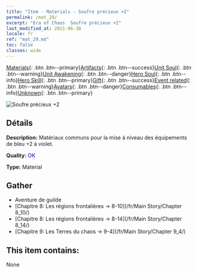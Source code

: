 ```yaml
---
title: "Item - Materials - Soufre précieux +2"
permalink: /mat_29/
excerpt: "Era of Chaos  Soufre précieux +2"
last_modified_at: 2021-06-30
locale: fr
ref: "mat_29.md"
toc: false
classes: wide
---
```

 [Materials](/ItemsFR/){: .btn .btn--primary}[Artifacts](/ItemsFR/Artifacts/){: .btn .btn--success}[Unit Soul](/ItemsFR/UnitSoul/){: .btn .btn--warning}[Unit Awakening](/ItemsFR/UnitAwakening/){: .btn .btn--danger}[Hero Soul](/ItemsFR/HeroSoul/){: .btn .btn--info}[Hero Skill](/ItemsFR/HeroSkill/){: .btn .btn--primary}[Gift](/ItemsFR/Gift/){: .btn .btn--success}[Event related](/ItemsFR/Events/){: .btn .btn--warning}[Avatars](/ItemsFR/Avatars/){: .btn .btn--danger}[Consumables](/ItemsFR/Consumables/){: .btn .btn--info}[Unknown](/ItemsFR/Unknown/){: .btn .btn--primary}

 ![Soufre précieux +2](/images/t/i_cailiao_liuhuang1.png)

## Détails
 **Description:** Matériaux communs pour la mise à niveau des équipements de bleu +2 à violet.

 **Quality:** <span style="color: #0000CD">OK</span>

 **Type:** Material

## Gather

*    Aventure de guilde 
*    [Chapitre 8: Les régions frontalières -> 8-10](/fr/Main Story/Chapter 8_10/) 
*    [Chapitre 8: Les régions frontalières -> 8-14](/fr/Main Story/Chapter 8_14/) 
*    [Chapitre 9: Les Terres du chaos -> 9-4](/fr/Main Story/Chapter 9_4/) 

## This item contains:

  None

